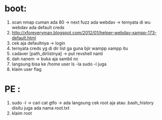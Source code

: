 # boot:
1. scan nmap cuman ada 80 -> next fuzz ada webdav -> ternyata di wu webdav ada default creds
2. http://xforeveryman.blogspot.com/2012/01/helper-webdav-xampp-173-default.html
3. cek aja defaultnya -> login
4. ternyata creds yg di dir list ga guna bjir wampp xampp itu 
5. cadaver [path_dirlistnya] -> put revshell nanti 
6. dah nanem -> buka aja sambil nc
7. langsung bisa ke /home user ls -la sudo -l juga 
8. klaim user flag

# PE :
1. sudo -l -> cari cat gtfo -> ada langsung cek root aja atau .bash_history disitu juga ada nama root.txt
2. klaim root
